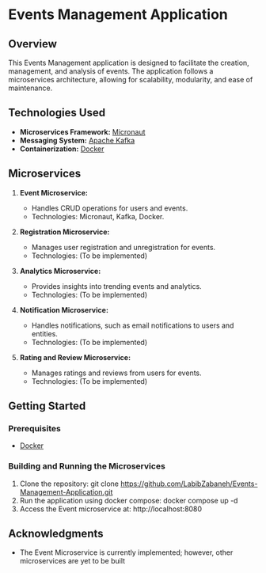 # Events Management Application

## Overview

This Events Management application is designed to facilitate the creation, management, and analysis of events. The application follows a microservices architecture, allowing for scalability, modularity, and ease of maintenance.

## Technologies Used

- **Microservices Framework:** [Micronaut](https://micronaut.io/)
- **Messaging System:** [Apache Kafka](https://kafka.apache.org/)
- **Containerization:** [Docker](https://www.docker.com/)

## Microservices

1. **Event Microservice:**
   - Handles CRUD operations for users and events.
   - Technologies: Micronaut, Kafka, Docker.

2. **Registration Microservice:**
   - Manages user registration and unregistration for events.
   - Technologies: (To be implemented)

3. **Analytics Microservice:**
   - Provides insights into trending events and analytics.
   - Technologies: (To be implemented)

4. **Notification Microservice:**
   - Handles notifications, such as email notifications to users and entities.
   - Technologies: (To be implemented)

5. **Rating and Review Microservice:**
   - Manages ratings and reviews from users for events.
   - Technologies: (To be implemented)
  
## Getting Started

### Prerequisites

- [Docker](https://www.docker.com/)

### Building and Running the Microservices

1. Clone the repository: git clone https://github.com/LabibZabaneh/Events-Management-Application.git
2. Run the application using docker compose: docker compose up -d
3. Access the Event microservice at: http://localhost:8080

## Acknowledgments

- The Event Microservice is currently implemented; however, other microservices are yet to be built

